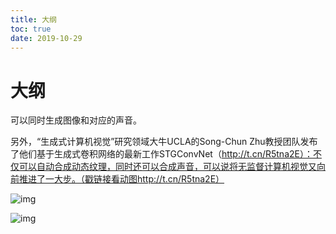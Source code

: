 ```yaml
---
title: 大纲
toc: true
date: 2019-10-29
---
```

# 大纲

可以同时生成图像和对应的声音。


另外，“生成式计算机视觉”研究领域大牛UCLA的Song-Chun Zhu教授团队发布了他们基于生成式卷积网络的最新工作STGConvNet（http://t.cn/R5tna2E）：不仅可以自动合成动态纹理，同时还可以合成声音，可以说将无监督计算机视觉又向前推进了一大步。（戳链接看动图http://t.cn/R5tna2E）





![img](http://5b0988e595225.cdn.sohucs.com/images/20171204/21ab37ecfcaa49e0852ce6648bde1d57.jpeg)

![img](http://5b0988e595225.cdn.sohucs.com/images/20171204/b5469e2129c3445096150a6988a56132.jpeg)
